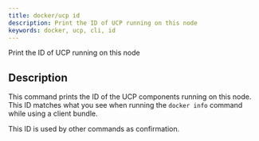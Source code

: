 ```yaml
---
title: docker/ucp id
description: Print the ID of UCP running on this node
keywords: docker, ucp, cli, id
---
```


Print the ID of UCP running on this node

## Description

This command prints the ID of the UCP components running on this node. This ID
matches what you see when running the `docker info` command while using
a client bundle.

This ID is used by other commands as confirmation.

